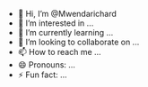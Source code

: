 - 👋 Hi, I’m @Mwendarichard
- 👀 I’m interested in ...
- 🌱 I’m currently learning ...
- 💞️ I’m looking to collaborate on ...
- 📫 How to reach me ...
- 😄 Pronouns: ...
- ⚡ Fun fact: ...

<!---
Mwendarichard/Mwendarichard is a ✨ special ✨ repository because its `README.md` (this file) appears on your GitHub profile.
You can click the Preview link to take a look at your changes.
--->
